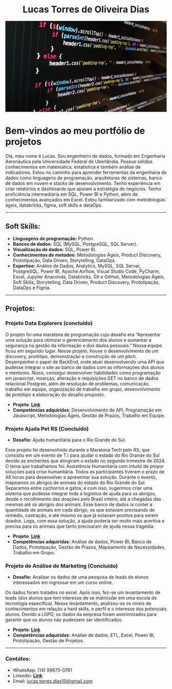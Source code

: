 <h1 align="center">Lucas Torres de Oliveira Dias</h1>
<p align="center">
  <img src="ft_210309_grupo_java_gr.png" >
</p>

# Bem-vindos ao meu portfólio de projetos

Olá, meu nome é Lucas. Sou engenheiro de dados, formado em Engenharia Aeronáutica pela Universidade Federal de Uberlândia. Possuo sólidos conhecimentos em matemática, estatística e também análise de indicadores. 
Estou no caminho para aprender ferramentas da engenharia de dados como linguagens de programação, arquiteturas de sistemas, banco de dados em nuvem e stacks de desenvolvimento. Tenho experiência em criar relatórios e dashboards que apoiam a estratégia de negócios.
Tenho proficiência intermediária em SQL, Power BI e Python, além de conhecimentos avançados em Excel. Estou familiarizado com metodologias ágeis, databricks, figma, soft skills e dataOps.

---

## Soft Skills:
* **Linguagens de programação:** Python.
* **Bancos de dados:** SQL (MySQL, PostgreSQL, SQL Server).
* **Visualização de dados:** SQL, Power BI.
* **Conhecimentos de metodos:** Metodologias Ágeis, Product Discovery, Prototipação, Data Driven, Storytelling, DataOps.
* **Expertise:** Análise de Dados, Analytics, MySQL, SQL Server, PostgreSQL, Power BI, Apache Airflow, Visual Studio Code, PyCharm, Excel, Jupyter Anaconda, Databricks, Git e GitHub, Metodologias Ágeis, Soft Skills, Storytelling, Data Driven, Product Discovery, Prototipação, DataOps e Figma.

---

## Projetos:

### Projeto Data Explorers (concluído)

O projeto foi uma maratona de programação cujo desafio era "Apresentar uma solução para otimizar o gerenciamento dos alunos e aumentar a segurança na gestão da informação e dos dados pessoais." Nossa equipe ficou em segundo lugar. Nesse projeto, houve o desenvolvimento de um discovery, protótipo, demonstração e construção de um pitch. Desempenhei o papel de BackEnd, onde atuei desenvolvendo uma API que pudesse integrar o site ao banco de dados com as informações dos alunos e mentores. Nisso, consegui desenvolver habilidades como programação em javascript, inserção, alteração e requisições GET no banco de dados relacional Postgree, além de resolução de problemas, comunicação, trabalho em equipe, organização de trabalho em grupo, desenvolvimento de protótipo e elaboração do desafio proposto.

* **Projeto**: [**Link**](https://github.com/analistalucas/Projeto_data_explorers)
* **Competências adquiridas**: Desenvolvimento de API, Programação em Javascript, Metodologias Ágeis, Gestão de Prazos, Trabalho em Equipe.

### Projeto Ajuda Pet RS (Concluído)
* **Desafio:** Ajuda humanitária para o Rio Grande do Sul.
  
Esse projeto foi desenvolvido durante a Maratona Tech pelo RS, que consistiu em um evento de T.I para ajudar o estado do Rio Grande do Sul devido as enchentes que atingiram o estado no segundo trimestre de 2024. O tema que trabalhamos foi: Assistência Humanitária com intuito de propor soluções para crise humanitária. Todos os participantes tiveram o prazo de 48 horas para desenvolver e apresentar sua solução. Durante o evento, mapeamos os abrigos de animais do estado do Rio Grande do Sul. Separamos entre cachorros e gatos, e com isso, sugerimos criar uma sistema que pudesse integrar toda a logística de ajuda para os abrigos, desde o recolhimento das doações pelo Brasil inteiro, até a chegadas das mesmas até os abrigos dos animais. Esse banco de dados ia conter a quantidade de animais em cada abrigo, os que estavam precisando de remédio, castração, e até mesmo os que já estavam prontos para serem doados. Logo, com essa solução, a ajuda poderia ser muito mais acertiva e precisa para os animais que tanto precisaram de ajuda nessa tragédia.

* **Projeto**: [**Link**](https://github.com/analistalucas/Projeto_ajuda_pet_RS)
* **Competências adquiridas**: Análise de dados, Power BI, Banco de Dados, Prototipação, Gestão de Prazos, Mapeamento de Necessidades, Trabalho em Grupo.

### Projeto de Análise de Marketing (Concluído)
* **Desafio:** Analisar os dados de uma pesquisa de leads de alunos interessados em ingressar em um curso online.
  
Os dados foram tratados no excel. Após isso, fez-se um levantamento de leads (dos alunos que tem interesse de se matricular em uma escola de tecnologia específica). Nesse levantamento, analisou-se os níveis de conhecimentos em relação a hard skills, o perfil e o interesse dos potenciais alunos. Devido a LGPD, os dados da empresa foram anonimizados para garantir que os alunos não pudessem ser identificados.

* **Projeto**: [**Link**](https://github.com/analistalucas/Projeto_analise_marketing)
* **Competências adquiridas**: Análise de dados, ETL, Excel, Power BI, Prototipação, Gestão de Projetos.

---

### Contatos:

* WhatsApp: (14) 99875-0761
* Linkedin: [**Link**](https://www.linkedin.com/in/lucastorresdeoliveiradias/)
* Email: lucas.torres.dias10@gmail.com